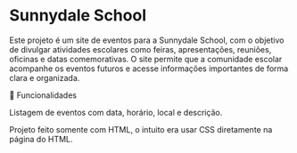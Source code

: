 # Sunnydale School
Este projeto é um site de eventos para a Sunnydale School, com o objetivo de divulgar atividades escolares como feiras, apresentações, reuniões, oficinas e datas comemorativas. O site permite que a comunidade escolar acompanhe os eventos futuros e acesse informações importantes de forma clara e organizada.

🧩 Funcionalidades

Listagem de eventos com data, horário, local e descrição.

Projeto feito somente com HTML, o intuito era usar CSS diretamente na página do HTML.
